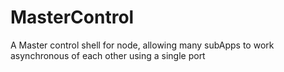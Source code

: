 # MasterControl
A Master control shell for node, allowing many subApps to work asynchronous of each other using a single port
